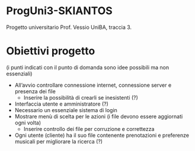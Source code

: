 # ProgUni3-SKIANTOS
Progetto universitario Prof. Vessio UniBA, traccia 3.

# Obiettivi progetto
(i punti indicati con il punto di domanda sono idee possibili ma non essenziali)
- All’avvio controllare connessione internet, connessione server e presenza dei file
    - Inserire la possibilità di crearli se inesistenti (?)
- Interfaccia utente e amministratore (?)
- Necessario un essenziale sistema di login
- Mostrare menù di scelta per le azioni (i file devono essere aggiornati ogni volta)
    - Inserire controllo dei file per corruzione e correttezza
- Ogni utente (cliente) ha il suo file contenente prenotazioni e preferenze musicali per migliorare la ricerca (?)
